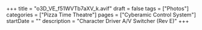 +++
title = "o3D_VE_f51WVTb7aXV_k.avif"
draft = false
tags = ["Photos"]
categories = ["Pizza Time Theatre"]
pages = ["Cyberamic Control System"]
startDate = ""
description = "Character Driver A/V Switcher (Rev E)"
+++

